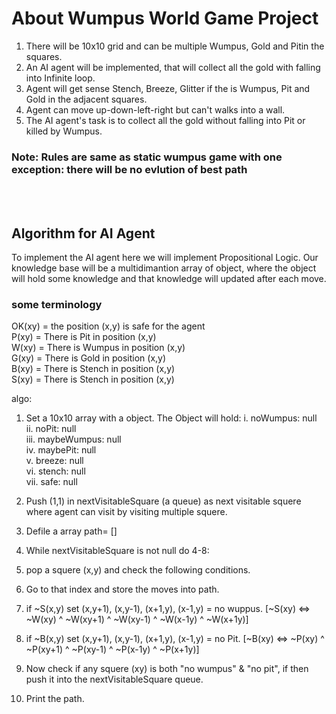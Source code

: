 # About Wumpus World Game Project
1. There will be 10x10 grid and can be multiple Wumpus, Gold and Pitin the squares.
2. An AI agent will be implemented, that will collect all the gold with falling into Infinite loop.
3. Agent will get sense Stench, Breeze, Glitter if the is Wumpus, Pit and Gold in the  adjacent squares.
4. Agent can move up-down-left-right but can't walks into a wall.
5. The AI agent's  task is to collect all the gold without falling into Pit or killed by Wumpus.

### Note: Rules are same as static wumpus game with one exception: there will be no evlution of best path


<br><br>


##  Algorithm for AI Agent
To implement the AI agent here we will implement Propositional Logic. Our knowledge base will be a multidimantion array of object, where the object will hold some knowledge and that knowledge will updated after each move.

### some terminology
OK(xy) = the position (x,y) is safe for the agent<br>
P(xy) = There is Pit in position (x,y)<br>
W(xy) = There is Wumpus in position (x,y)<br>
G(xy) = There is Gold in position (x,y)<br>
B(xy) = There is Stench in position (x,y)<br>
S(xy) = There is Stench in position (x,y)<br>

algo:
1. Set a 10x10 array with a object. The Object will hold:
    i.      noWumpus: null<br>
    ii.     noPit: null<br>
    iii.    maybeWumpus: null<br>
    iv.     maybePit: null<br>
    v.      breeze: null<br>
    vi.     stench: null<br>
    vii.    safe: null<br>

2. Push (1,1) in nextVisitableSquare (a queue) as next visitable squere where agent can visit by visiting multiple squere.
3. Defile a array path= []
3. While nextVisitableSquare is not null do 4-8:
4. pop a squere (x,y) and check the following conditions.
5. Go to that index and store the moves into path.

6. if ~S(x,y) set (x,y+1), (x,y-1), (x+1,y), (x-1,y) = no wuppus.
[~S(xy) <=> ~W(xy) ^ ~W(xy+1) ^ ~W(xy-1) ^ ~W(x-1y) ^ ~W(x+1y)]

7. if ~B(x,y) set (x,y+1), (x,y-1), (x+1,y), (x-1,y) = no Pit.
[~B(xy) <=> ~P(xy) ^ ~P(xy+1) ^ ~P(xy-1) ^ ~P(x-1y) ^ ~P(x+1y)]

8. Now check if any squere (xy) is both "no wumpus" & "no pit", if then push it into the nextVisitableSquare queue.
9. Print the path. 
